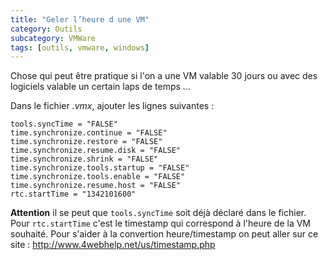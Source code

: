 ```yaml
---
title: "Geler l’heure d une VM"
category: Outils
subcategory: VMWare
tags: [outils, vmware, windows]
---
```

Chose qui peut être pratique si l'on a une VM valable 30 jours ou avec des logiciels valable un certain laps de temps ...

Dans le fichier _.vmx_, ajouter les lignes suivantes :

```
tools.syncTime = "FALSE"
time.synchronize.continue = "FALSE"
time.synchronize.restore = "FALSE"
time.synchronize.resume.disk = "FALSE"
time.synchronize.shrink = "FALSE"
time.synchronize.tools.startup = "FALSE"
time.synchronize.tools.enable = "FALSE"
time.synchronize.resume.host = "FALSE"
rtc.startTime = "1342101600"
```

**Attention** il se peut que `tools.syncTime` soit déjà déclaré dans le fichier. Pour `rtc.startTime` c'est le timestamp 
qui correspond à l'heure de la VM souhaité. Pour s'aider à la convertion heure/timestamp on peut aller sur ce site : 
<http://www.4webhelp.net/us/timestamp.php>
